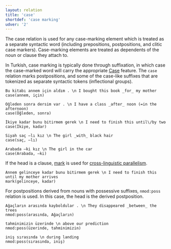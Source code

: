 ```yaml
---
layout: relation
title: 'case'
shortdef: 'case marking'
udver: '2'
---
```


The case relation is used for any case-marking element which is
treated as a separate syntactic word (including prepositions,
postpositions, and clitic case markers). Case-marking elements are
treated as dependents of the noun or clause they attach to.

In Turkish, case marking is typically done through suffixation,
in which case the case-marked word will carry the appropriate [Case](tr-feat/Case) feature.
The `case` relation marks postpositions,
and some of the case-like suffixes that are tokenized as separate syntactic tokens (inflectional groups).


~~~ sdparse
Bu kitabı annem için aldım . \n I bought this book _for_ my mother
case(annem, için)
~~~

~~~ sdparse
Öğleden sonra dersim var . \n I have a class _after_ noon (=in the afternoon)
case(Öğleden, sonra)
~~~

~~~ sdparse
İkiye kadar bunu bitirmem gerek \n I need to finish this until\/by two
case(İkiye, kadar)
~~~

~~~ sdparse
Siyah saç –lı kız \n The girl _with_ black hair
case(saç, –lı)
~~~

~~~ sdparse
Arabada –ki kız \n The girl in the car
case(Arabada, –ki)
~~~

If the head is a clause,
[mark](mark) is used for [cross-linguistic parallelism](u-dep/case).

~~~ sdparse
Annem gelinceye kadar bunu bitirmem gerek \n I need to finish this until my mother arrives
mark(gelinceye, kadar)
~~~

For postpositions derived from nouns with possessive suffixes,
``nmod:poss`` relation is used.
In this case, the head is the derived postposition.

~~~ sdparse
Ağaçların arasında kayboldular . \n They disappeared _between_ the trees
nmod:poss(arasında, Ağaçların)
~~~

~~~ sdparse
tahminimizin üzerinde \n above our prediction
nmod:poss(üzerinde, tahminimizin)
~~~

~~~ sdparse
iniş sırasında \n during landing
nmod:poss(sırasında, iniş)
~~~
<!-- Interlanguage links updated Čt lis 12 09:43:15 CET 2020 -->
